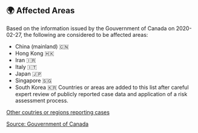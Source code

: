 ## 🌍 Affected Areas

Based on the information issued by the Gouvernment of Canada on 2020-02-27, the following are considered to be affected areas:

- China (mainland) 🇨🇳
- Hong Kong 🇭🇰
- Iran 🇮🇷
- Italy 🇮🇹
- Japan 🇯🇵
- Singapore 🇸🇬
- South Korea 🇰🇷
  Countries or areas are added to this list after careful expert review of publicly reported case data and application of a risk assessment process.

[Other coutries or regions reporting cases](https://www.canada.ca/en/public-health/services/diseases/2019-novel-coronavirus-infection.html)

[Source: Gouvernment of Canada](https://www.canada.ca/en/public-health/services/diseases/2019-novel-coronavirus-infection/health-professionals/covid-19-affected-areas-list.html)
